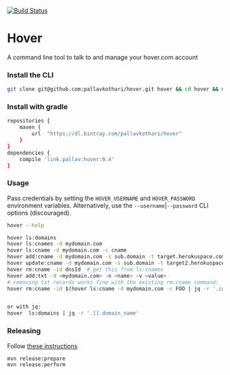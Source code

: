 [![Build Status](https://travis-ci.org/pallavkothari/hover.svg?branch=master)](https://travis-ci.org/pallavkothari/hover)

# Hover

A command line tool to talk to and manage your hover.com account 

### Install the CLI
```bash
git clone git@github.com:pallavkothari/hover.git hover && cd hover && mvn install && ln -sF $PWD/target/bin/hover /usr/local/bin/hover
```

### Install with gradle
```bash
repositories {
    maven {
        url  "https://dl.bintray.com/pallavkothari/hover" 
    }
}
dependencies {
    compile 'link.pallav:hover:0.4'
}
```

### Usage

Pass credentials by setting the `HOVER_USERNAME` and `HOVER_PASSWORD` environment variables. 
Alternatively, use the `--username`|`--password` CLI options (discouraged). 

```bash
hover --help

hover ls:domains
hover ls:cnames -d mydomain.com
hover ls:cname -d mydomain.com -c cname
hover add:cname -d mydomain.com -s sub.domain -t target.herokuspace.com 
hover update:cname -d mydomain.com -s sub.domain -t target2.herokuspace.com 
hover rm:cname -id dnsId  # get this from ls:cnames
hover add:txt -d <mydomain.com> -n <name> -v <value>
# removing txt records works fine with the existing rm:cname command:
hover rm:cname -id $(hover ls:cname -d mydomain.com -c FOO | jq -r '.id')


or with jq: 
hover  ls:domains | jq -r '.[].domain_name'

```

### Releasing
Follow [these instructions](https://blog.bintray.com/2015/09/17/publishing-your-maven-project-to-bintray/)
```bash
mvn release:prepare
mvn release:perform
```